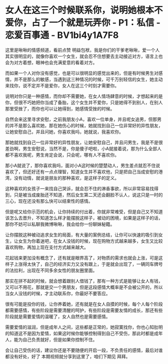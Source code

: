 # 女人在这三个时候联系你，说明她根本不爱你，占了一个就是玩弄你 - P1：私信 - 恋爱百事通 - BV1bi4y1A7F8

这里是啾啾的情感频道，看前点赞 明益包袱，我是你们的干爹老啾啾，爱一个人其实很明显的，就像你喜欢一个女生，就会忍不住想要去主动接近对方，语言上也会为对方着想，眼神也会充满爱意的看着对方。

而如果一个人对你没有感觉，也是可以很明显的感觉出来的，但是有时候男生对感情，并不是那么的敏感，当遇到这三种情况的时候，可千万别轻信的女生，她主动来找你，说不定并不是爱你，女人在这三个时刻才需要你。

说明对你只是一种感情，而你却不需要她，在女人情场肆意的时候，才想起来的是你，但很不巧她把你当成了备胎，这个女生并不爱你，只是她得不到别人，在别人那里受挫了，而你也可以让她得到，她感情受挫的时候。

自然会来这里寻求安慰，之前我朋友小A，喜欢一位单身，并且呢女追男，但那男的并不是那么喜欢她，那在她伤心的时候，她就找到自己一位非常好的异性朋友，让她安慰自己，并且问她，你喜欢我吗，她就说，我喜欢你。

那她就找到自己一位非常好的异性朋友，让她安慰自己，并且问男生，我是不是很差劲啊，男生安慰说，当然不是，你是傻子吧啦，小A就接着说，那为什么全部人都不喜欢我呢，男生肯定会说，只会呢，哪有人不喜欢你。

那小A就说了，那你喜欢我吗，面对小A这时候的楚楚动人，男生差点就忍不住说喜欢了，但还好还有一点点理智，知道女生并不喜欢他，只是把自己当成安慰的港湾，没有动情，就说是朋友的那种喜欢，是这样子的定义。

这种喜欢的女孩子一来找自己哭诉，就会忍不住的淋香事欲，所以非常容易找得到，只是被当成废胎还不知道，然后女生第二天还会翻脸不认人，说这只是一时的三心，现在还没有那么快可以结束性的感情。

但是呢又给你示范的机会，让你持续的付出着，你就非常难受，但是自己又不知道该怎么去晋升，不知道怎么样才能摆脱这样子，被动的困境，如果是这样子的话，那你不妨可以私聊我微博啾啾，我会给你一份聊妹秘籍。

让你摆脱这种被动追求女生的局面，有大量的案例总结，让你可以快速的吸引到女生，让女生为你着迷吧，在女人没钱的时候，现在购物方式越来越多，女生又比较喜欢购物，再加上现在支付方式越来越大。

花起钱来更加没有概念了，还有就是眼界高了，对物质的需求也就会上涨，可是这样子上涨得太快了，自己的经济实力又没有跟上，于是就会出现了，一辆同车牌号的法拉利，出现在不同多余女性的朋友圈里面。

那实在拼不起的时候，就会想着跟别人借钱了，那有一种方式是能够让女人有钱，又可以不用花，那就是交一个男朋友，但是这段感情大概率是不会被公开的，所以当女人没钱的时候，才主动联系你，你最好不要答应。

很有可能是投你的钱，让你养着她，还有就是在女人自摸的时候，每个人每个阶段都需要感情，有些阶段是需要清醒的呵护，有些阶段是需要友情的成长，那还有些阶段就是需要爱情的温暖了，女人自然也是需要感情。

需要爱情的滋润，但是成年人之间，这些都是正常的，她寂寞找你，你也心知肚明的知道这不是因为爱情，如果这时候你能够控制得到自己不受伤，那此时都是成年人，能为自己负责就好，但是如果你控制不住。

会让自己受伤的话，建议你还是不要随便的开启一段，不负责任的感情，最后对谁都没有好处，好了 本期视频就分享到这里了，咱们下期见 拜拜。

